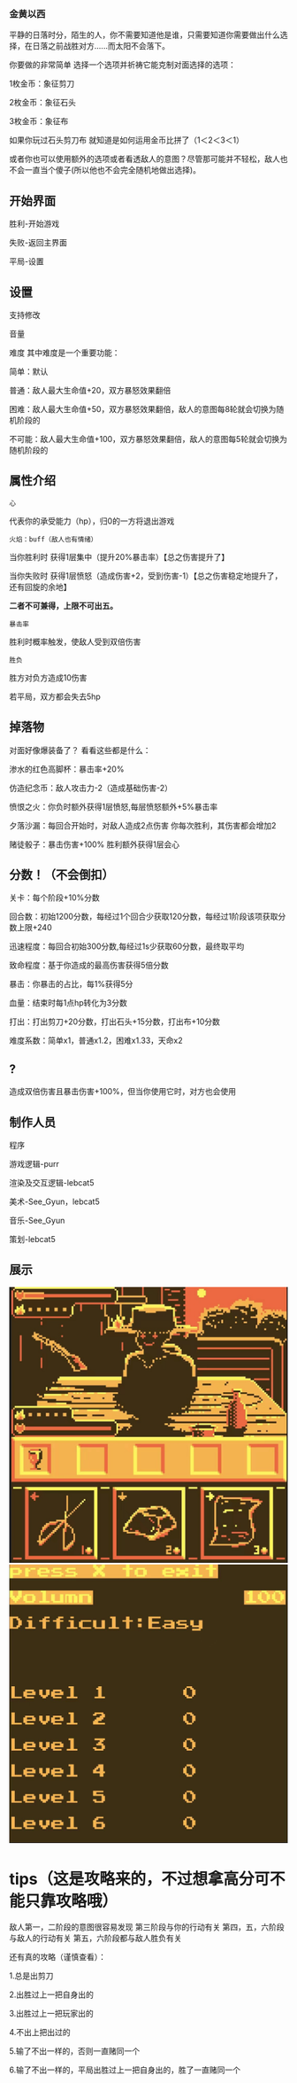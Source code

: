 ### 金黄以西
平静的日落时分，陌生的人，你不需要知道他是谁，只需要知道你需要做出什么选择，在日落之前战胜对方......而太阳不会落下。

你要做的非常简单 选择一个选项并祈祷它能克制对面选择的选项：

1枚金币：象征剪刀

2枚金币：象征石头

3枚金币：象征布

如果你玩过石头剪刀布 就知道是如何运用金币比拼了（1＜2＜3＜1）

或者你也可以使用额外的选项或者看透敌人的意图？尽管那可能并不轻松，敌人也不会一直当个傻子(所以他也不会完全随机地做出选择)。


## 开始界面
胜利-开始游戏

失败-返回主界面

平局-设置

## 设置
支持修改

音量

难度
其中难度是一个重要功能：

简单：默认

普通：敌人最大生命值+20，双方暴怒效果翻倍

困难：敌人最大生命值+50，双方暴怒效果翻倍，敌人的意图每8轮就会切换为随机阶段的

不可能：敌人最大生命值+100，双方暴怒效果翻倍，敌人的意图每5轮就会切换为随机阶段的

## 属性介绍
    心
代表你的承受能力（hp），归0的一方将退出游戏


    火焰：buff（敌人也有情绪）

当你胜利时 获得1层集中（提升20%暴击率）【总之伤害提升了】

当你失败时 获得1层愤怒（造成伤害+2，受到伤害-1）【总之伤害稳定地提升了，还有回旋的余地】

**二者不可兼得，上限不可出五。**


    暴击率

胜利时概率触发，使敌人受到双倍伤害


    胜负

胜方对负方造成10伤害

若平局，双方都会失去5hp


## 掉落物
对面好像爆装备了？  看看这些都是什么：

渗水的红色高脚杯：暴击率+20%

仿造纪念币：敌人攻击力-2（造成基础伤害-2）

愤恨之火：你负时额外获得1层愤怒,每层愤怒额外+5%暴击率

夕落沙漏：每回合开始时，对敌人造成2点伤害 你每次胜利，其伤害都会增加2

赌徒骰子：暴击伤害+100% 胜利额外获得1层会心


## 分数！（不会倒扣）
关卡：每个阶段+10%分数

回合数：初始1200分数，每经过1个回合少获取120分数，每经过1阶段该项获取分数上限+240

迅速程度：每回合初始300分数,每经过1s少获取60分数，最终取平均

致命程度：基于你造成的最高伤害获得5倍分数

暴击：你暴击的占比，每1%获得5分

血量：结束时每1点hp转化为3分数

打出：打出剪刀+20分数，打出石头+15分数，打出布+10分数

难度系数：简单x1，普通x1.2，困难x1.33，天命x2



## ?
造成双倍伤害且暴击伤害+100%，但当你使用它时，对方也会使用

## 制作人员
程序

 游戏逻辑-purr

 渲染及交互逻辑-lebcat5

美术-See_Gyun，lebcat5

音乐-See_Gyun

策划-lebcat5

## 展示
![alt text](view.jpg)
![alt text](view2.jpg)

# tips（这是攻略来的，不过想拿高分可不能只靠攻略哦）
敌人第一，二阶段的意图很容易发现
第三阶段与你的行动有关
第四，五，六阶段与敌人的行动有关
第五，六阶段都与敌人胜负有关



还有真的攻略（谨慎查看）：






1.总是出剪刀

2.出胜过上一把自身出的

3.出胜过上一把玩家出的

4.不出上把出过的

5.输了不出一样的，否则一直赌同一个

6.输了不出一样的，平局出胜过上一把自身出的，胜了一直赌同一个
